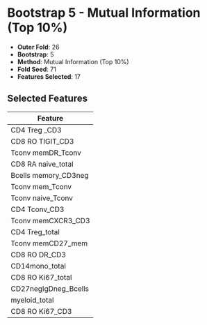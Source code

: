 # Bootstrap 5 - Mutual Information (Top 10%)

- **Outer Fold**: 26
- **Bootstrap**: 5
- **Method**: Mutual Information (Top 10%)
- **Fold Seed**: 71
- **Features Selected**: 17

## Selected Features

| Feature |
|---------|
| CD4 Treg _CD3 |
| CD8 RO TIGIT_CD3 |
| Tconv memDR_Tconv |
| CD8 RA naive_total |
| Bcells memory_CD3neg |
| Tconv mem_Tconv |
| Tconv naive_Tconv |
| CD4 Tconv_CD3 |
| Tconv memCXCR3_CD3 |
| CD4 Treg_total |
| Tconv memCD27_mem |
| CD8 RO DR_CD3 |
| CD14mono_total |
| CD8 RO Ki67_total |
| CD27negIgDneg_Bcells |
| myeloid_total |
| CD8  RO Ki67_CD3 |
